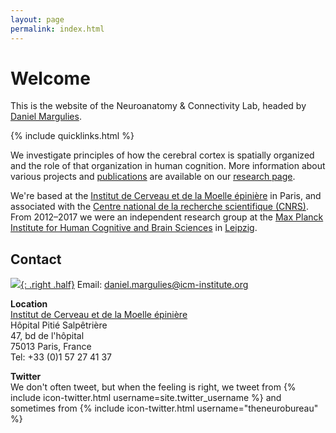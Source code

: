 ```yaml
---
layout: page
permalink: index.html
---
```

# Welcome

This is the website of the Neuroanatomy & Connectivity Lab, headed by [Daniel Margulies][DSM].  

{% include quicklinks.html %}

We investigate principles of how the cerebral cortex is spatially organized and the role of that organization in human cognition. More information about various projects and [publications] are available on our [research page].  

We're based at the [Institut de Cerveau et de la Moelle épinière][ICM] in Paris, and associated with the [Centre national de la recherche scientifique (CNRS)][CNRS]. From 2012&ndash;2017 we were an independent research group at the [Max Planck Institute for Human Cognitive and Brain Sciences][NAC] in [Leipzig].  

## Contact
[![]({{site.baseurl}}/thumbnails/image1.jpg){: .right .half}]({{site.baseurl}}/gallery/index.html)
Email: [<span class="line">daniel.margulies@</span><span class="line">icm-institute.org</span>](mailto:daniel.margulies@icm-institute.org)

**Location**  
[Institut de Cerveau et de la Moelle épinière][ICM]  
Hôpital Pitié Salpêtrière  
47, bd de l'hôpital  
75013 Paris, France  
Tel: +33 (0)1 57 27 41 37  

**Twitter**  
We don't often tweet, but when the feeling is right, we tweet from {% include icon-twitter.html username=site.twitter_username %} and sometimes from {% include icon-twitter.html username="theneurobureau" %}  

[DSM]: {{site.baseurl}}/people/margulies.html
[research page]: {{site.baseurl}}/research/index.html
[publications]: {{site.baseurl}}/research/publications.html
[ICM]: https://icm-institute.org/en/
[CNRS]: http://www.cnrs.fr/index.php
[NAC]: https://www.cbs.mpg.de/former-groups/neuroanatomy-and-connectivity
[Leipzig]: https://vimeo.com/164579770
